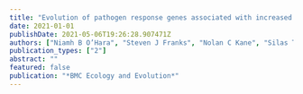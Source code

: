 ```yaml
---
title: "Evolution of pathogen response genes associated with increased disease susceptibility during adaptation to an extreme drought in a Brassica rapa plant population"
date: 2021-01-01
publishDate: 2021-05-06T19:26:28.907471Z
authors: ["Niamh B O’Hara", "Steven J Franks", "Nolan C Kane", "Silas Tittes", "Joshua S Rest"]
publication_types: ["2"]
abstract: ""
featured: false
publication: "*BMC Ecology and Evolution*"
---
```


